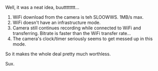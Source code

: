Well, it was a neat idea, buutttttttt...

1. WiFi download from the camera is teh SLOOWWS.  1MB/s max.
1. WiFi doesn't have an infrastructure mode.
1. Camera still continues recording while connected to WiFi and transferring.  Bitrate is faster than the WiFi transfer rate...
1. The camera's clock/timer seriously seems to get messed up in this mode.

So it makes the whole deal pretty much worthless.

Sux.
